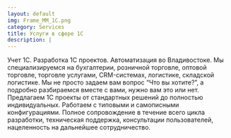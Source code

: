 ```yaml
---
layout: default
img: Frame_MM_1C.png
category: Services
title: Услуги в сфере 1С
description: |
---
```

  Учет 1С. Разработка 1С проектов. Автоматизация во Владивостоке. Мы специализируемся на бухгалтерии, розничной торговле, оптовой торговле, торговле услугами, CRM-системах, логистике, складской логистике.
Мы не просто задаем вам вопрос “Что вы хотите?”, а подробно разбираемся вместе с вами, нужно вам это или нет. Предлагаем 1С проекты от стандартных решений до полностью индивидуальных. Работаем с типовыми и самописными конфигурациями. Полное сопровождение в течение всего цикла разработки, техническая поддержка, консультации пользователей, нацеленность на дальнейшее сотрудничество.  

